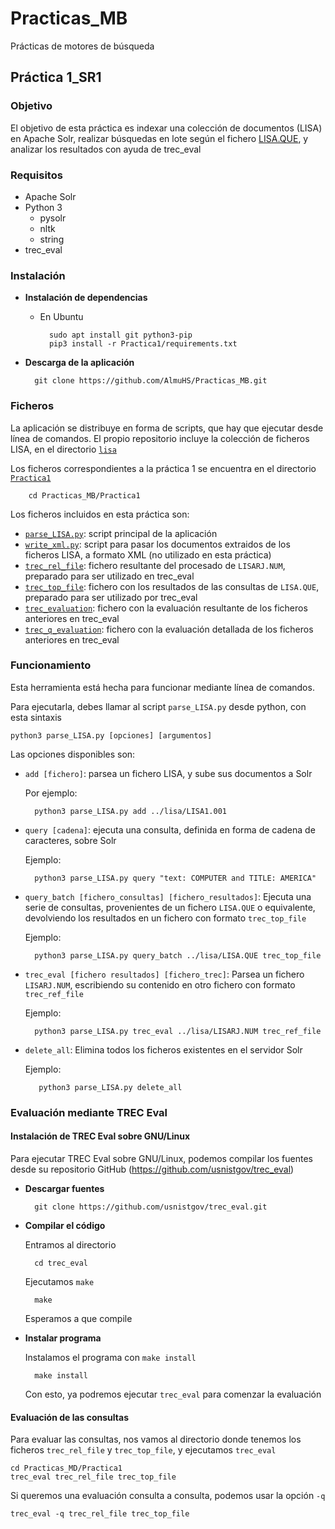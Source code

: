 # Practicas_MB
Prácticas de motores de búsqueda

## Práctica 1_SR1

### Objetivo

El objetivo de esta práctica es indexar una colección de documentos (LISA) en Apache Solr, realizar búsquedas en lote según el fichero [LISA.QUE](https://github.com/AlmuHS/Practicas_MB/blob/master/lisa/LISA.QUE), y analizar los resultados con ayuda de trec_eval

### Requisitos

- Apache Solr
- Python 3
	+ pysolr
	+ nltk
	+ string
- trec_eval
	
### Instalación

- **Instalación de dependencias**
	- En Ubuntu

			sudo apt install git python3-pip
			pip3 install -r Practica1/requirements.txt
		
- **Descarga de la aplicación**
		
		git clone https://github.com/AlmuHS/Practicas_MB.git
	

### Ficheros

La aplicación se distribuye en forma de scripts, que hay que ejecutar desde línea de comandos. El propio repositorio incluye la colección de ficheros LISA, en el directorio [`lisa`](https://github.com/AlmuHS/Practicas_MB/tree/master/lisa)

Los ficheros correspondientes a la práctica 1 se encuentra en el directorio [`Practica1`](https://github.com/AlmuHS/Practicas_MB/tree/master/Practica1)
	
		cd Practicas_MB/Practica1

Los ficheros incluidos en esta práctica son:

- [`parse_LISA.py`](https://github.com/AlmuHS/Practicas_MB/blob/master/Practica1/parse_LISA.py): script principal de la aplicación
- [`write_xml.py`](https://github.com/AlmuHS/Practicas_MB/blob/master/Practica1/write_xml.py): script para pasar los documentos extraidos de los ficheros LISA, a formato XML (no utilizado en esta práctica)
- [`trec_rel_file`](https://github.com/AlmuHS/Practicas_MB/blob/master/Practica1/trec_rel_file): fichero resultante del procesado de `LISARJ.NUM`, preparado para ser utilizado en trec_eval
- [`trec_top_file`](https://github.com/AlmuHS/Practicas_MB/blob/master/Practica1/trec_top_file): fichero con los resultados de las consultas de `LISA.QUE`, preparado para ser utilizado por trec_eval
- [`trec_evaluation`](https://github.com/AlmuHS/Practicas_MB/blob/master/Practica1/trec_evaluation): fichero con la evaluación resultante de los ficheros anteriores en trec_eval
- [`trec_q_evaluation`](https://github.com/AlmuHS/Practicas_MB/blob/master/Practica1/trec_q_evaluation): fichero con la evaluación detallada de los ficheros anteriores en trec_eval


### Funcionamiento

Esta herramienta está hecha para funcionar mediante línea de comandos.

Para ejecutarla, debes llamar al script `parse_LISA.py` desde python, con esta sintaxis

	python3 parse_LISA.py [opciones] [argumentos]
	
Las opciones disponibles son:

- `add [fichero]`: parsea un fichero LISA, y sube sus documentos a Solr

	Por ejemplo:
	
		python3 parse_LISA.py add ../lisa/LISA1.001

- `query [cadena]`: ejecuta una consulta, definida en forma de cadena de caracteres, sobre Solr 

	Ejemplo: 
		
		python3 parse_LISA.py query "text: COMPUTER and TITLE: AMERICA"
		

- `query_batch [fichero_consultas] [fichero_resultados]`: Ejecuta una serie de consultas, provenientes de un fichero `LISA.QUE` o equivalente, devolviendo los resultados en un fichero con formato `trec_top_file`

	Ejemplo:
		
		python3 parse_LISA.py query_batch ../lisa/LISA.QUE trec_top_file
		
- `trec_eval [fichero resultados] [fichero_trec]`: Parsea un fichero `LISARJ.NUM`, escribiendo su contenido en otro fichero con formato `trec_ref_file`

	Ejemplo:
	
		python3 parse_LISA.py trec_eval ../lisa/LISARJ.NUM trec_ref_file
		
- `delete_all`: Elimina todos los ficheros existentes en el servidor Solr

	Ejemplo:
	
		 python3 parse_LISA.py delete_all


### Evaluación mediante TREC Eval


#### Instalación de TREC Eval sobre GNU/Linux

Para ejecutar TREC Eval sobre GNU/Linux, podemos compilar los fuentes desde su repositorio GitHub (https://github.com/usnistgov/trec_eval)

- **Descargar fuentes**

		git clone https://github.com/usnistgov/trec_eval.git
		
- **Compilar el código**

	Entramos al directorio
		
		cd trec_eval
		
	Ejecutamos `make`
	
		make 
		
	Esperamos a que compile
	
- **Instalar programa**

	Instalamos el programa con `make install`
	
		make install
		
	Con esto, ya podremos ejecutar `trec_eval` para comenzar la evaluación
		
#### Evaluación de las consultas

Para evaluar las consultas, nos vamos al directorio donde tenemos los ficheros `trec_rel_file` y `trec_top_file`, y ejecutamos `trec_eval`

	cd Practicas_MD/Practica1
	trec_eval trec_rel_file trec_top_file
	
Si queremos una evaluación consulta a consulta, podemos usar la opción `-q`

	trec_eval -q trec_rel_file trec_top_file